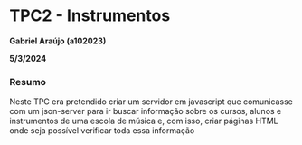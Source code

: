 # TPC2 - Instrumentos
**Gabriel Araújo (a102023)**

**5/3/2024**

### Resumo
Neste TPC era pretendido criar um servidor em javascript que comunicasse com um json-server para ir buscar informação sobre os cursos, alunos e instrumentos de uma escola de música e, com isso, criar páginas HTML onde seja possível verificar toda essa informação